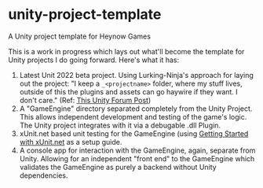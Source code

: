 # unity-project-template
A Unity project template for Heynow Games

This is a work in progress which lays out what'll become the template for Unity projects I do going forward. Here's what it has:

1. Latest Unit 2022 beta project. Using Lurking-Ninja's approach for laying out the project: "I keep a `_<projectname>` folder, where my stuff lives, outside of this the plugins and assets can go haywire if they want. I don't care." (Ref: [This Unity Forum Post](https://forum.unity.com/threads/mature-project-folder-structure.654694/))
2. A "GameEngine" directory separated completely from the Unity Project. This allows independent development and testing of the game's logic. The Unity project integrates with it via a debugable .dll Plugin.
3. xUnit.net based unit testing for the GameEngine (using [Getting Started with xUnit.net](https://xunit.net/docs/getting-started/netfx/cmdline) as a setup guide.
4. A console app for interaction with the GameEngine, again, separate from Unity. Allowing for an independent "front end" to the GameEngine which validates the GameEngine as purely a backend without Unity dependencies.

